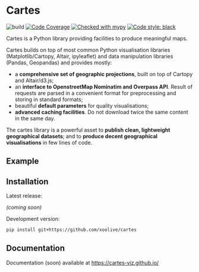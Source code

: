 # Cartes

![build](https://github.com/xoolive/cartes/workflows/build/badge.svg)
[![Code Coverage](https://img.shields.io/codecov/c/github/xoolive/cartes.svg)](https://codecov.io/gh/xoolive/cartes)
[![Checked with mypy](https://img.shields.io/badge/mypy-checked-blue.svg)](https://mypy.readthedocs.io/)
[![Code style: black](https://img.shields.io/badge/code%20style-black-black.svg)](https://github.com/psf/black)

Cartes is a Python library providing facilities to produce meaningful maps.

Cartes builds on top of most common Python visualisation libraries (Matplotlib/Cartopy, Altair, ipyleaflet) and data manipulation libraries (Pandas, Geopandas) and provides mostly:

- a **comprehensive set of geographic projections**, built on top of Cartopy and Altair/d3.js;
- an **interface to OpenstreetMap Nominatim and Overpass API**. Result of requests are parsed in a convenient format for preprocessing and storing in standard formats;
- beautiful **default parameters** for quality visualisations;
- **advanced caching facilities**. Do not download twice the same content in the same day.

The cartes library is a powerful asset to **publish clean, lightweight geographical datasets**; and to **produce decent geographical visualisations** in few lines of code.

## Example

## Installation

Latest release:

_(coming soon)_

Development version:

```sh
pip install git+https://github.com/xoolive/cartes
```

## Documentation

Documentation (soon) available at https://cartes-viz.github.io/
